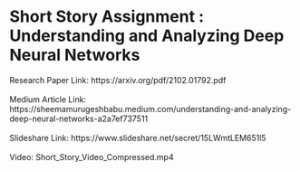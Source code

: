 # Short Story Assignment : Understanding and Analyzing Deep Neural Networks

<p> Research Paper Link: https://arxiv.org/pdf/2102.01792.pdf <br><br> 
Medium Article Link: https://sheemamurugeshbabu.medium.com/understanding-and-analyzing-deep-neural-networks-a2a7ef737511 <br><br>
Slideshare Link: https://www.slideshare.net/secret/15LWmtLEM651l5 <br><br>
Video: Short_Story_Video_Compressed.mp4 </p>
